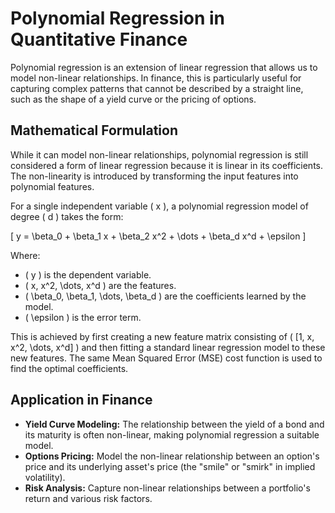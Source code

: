 # Polynomial Regression in Quantitative Finance

Polynomial regression is an extension of linear regression that allows us to model non-linear relationships. In finance, this is particularly useful for capturing complex patterns that cannot be described by a straight line, such as the shape of a yield curve or the pricing of options.

## Mathematical Formulation

While it can model non-linear relationships, polynomial regression is still considered a form of linear regression because it is linear in its coefficients. The non-linearity is introduced by transforming the input features into polynomial features.

For a single independent variable \( x \), a polynomial regression model of degree \( d \) takes the form:

\[ y = \beta_0 + \beta_1 x + \beta_2 x^2 + \dots + \beta_d x^d + \epsilon \]

Where:
-   \( y \) is the dependent variable.
-   \( x, x^2, \dots, x^d \) are the features.
-   \( \beta_0, \beta_1, \dots, \beta_d \) are the coefficients learned by the model.
-   \( \epsilon \) is the error term.

This is achieved by first creating a new feature matrix consisting of \( [1, x, x^2, \dots, x^d] \) and then fitting a standard linear regression model to these new features. The same Mean Squared Error (MSE) cost function is used to find the optimal coefficients.

## Application in Finance

-   **Yield Curve Modeling:** The relationship between the yield of a bond and its maturity is often non-linear, making polynomial regression a suitable model.
-   **Options Pricing:** Model the non-linear relationship between an option's price and its underlying asset's price (the "smile" or "smirk" in implied volatility).
-   **Risk Analysis:** Capture non-linear relationships between a portfolio's return and various risk factors.
